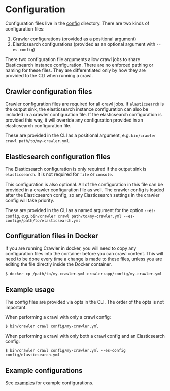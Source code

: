 # Configuration

Configuration files live in the [config](../config) directory.
There are two kinds of configuration files:

1. Crawler configurations (provided as a positional argument)
2. Elasticsearch configurations (provided as an optional argument with `--es-config`)

There two configuration file arguments allow crawl jobs to share Elasticsearch instance configuration.
There are no enforced pathing or naming for these files.
They are differentiated only by how they are provided to the CLI when running a crawl.

## Crawler configuration files

Crawler configuration files are required for all crawl jobs.
If `elasticsearch` is the output sink, the elasticsearch instance configuration can also be included in a crawler configuration file.
If the elasticsearch configuration is provided this way, it will override any configuration provided in an elasticsearch configuration file.

These are provided in the CLI as a positional argument, e.g. `bin/crawler crawl path/to/my-crawler.yml`.

## Elasticsearch configuration files

The Elasticsearch configuration is only required if the output sink is `elasticsearch`.
It is not required for `file` or `console`.

This configuration is also optional.
All of the configuration in this file can be provided in a crawler configuration file as well.
The crawler config is loaded after the Elasticsearch config, so any Elasticsearch settings in the crawler config will take priority.

These are provided in the CLI as a named argument for the option `--es-config`, e.g. `bin/crawler crawl path/to/my-crawler.yml --es-config=/path/to/elasticsearch.yml`

## Configuration files in Docker

If you are running Crawler in docker, you will need to copy any configuration files into the container before you can crawl content.
This will need to be done every time a change is made to these files, unless you are editing the file directly inside the Docker container.

```bash
$ docker cp /path/to/my-crawler.yml crawler:app/config/my-crawler.yml
```

## Example usage

The config files are provided via opts in the CLI.
The order of the opts is not important.

When performing a crawl with only a crawl config:

```shell
$ bin/crawler crawl config/my-crawler.yml
```

When performing a crawl with only both a crawl config and an Elasticsearch config:

```shell
$ bin/crawler crawl config/my-crawler.yml --es-config config/elasticsearch.yml
```

## Example configurations

See [examples](../config/examples) for example configurations.
